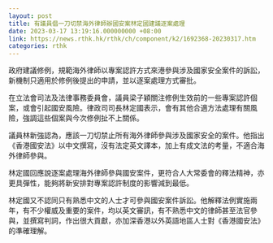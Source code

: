 ```yaml
---
layout: post
title: 有議員倡一刀切禁海外律師辦國安案林定國建議逐案處理
date: 2023-03-17 13:19:16.000000000 +08:00
link: https://news.rthk.hk/rthk/ch/component/k2/1692368-20230317.htm
categories: rthk
---
```


政府建議修例，規範海外律師以專案認許方式來港參與涉及國家安全案件的訴訟，新機制只適用於修例後提出的申請，並以逐案處理方式審批。

在立法會司法及法律事務委員會，議員梁子穎關注修例生效前的一些專案認許個案，或會引起國安風險。律政司司長林定國表示，會有其他合適方法處理有關風險，強調這些個案與今次修例扯不上關係。

議員林新強認為，應該一刀切禁止所有海外律師參與涉及國家安全的案件。他指出《香港國安法》以中文撰寫，沒有法定英文譯本，加上有成文法的考量，不適合海外律師參與。

林定國回應說逐案處理海外律師參與國安案件，更符合人大常委會的釋法精神，亦更具彈性，能夠將新安排對專案認許制度的影響減到最低。

林定國又不認同只有熟悉中文的人士才可參與國安案件訴訟。他解釋法例實施兩年，有不少權威及重要的案件，均以英文審訊，有不熟悉中文的律師甚至法官參與，並撰寫判詞，作出很大貢獻，亦加深香港以外英語地區人士對《香港國安法》的準確理解。
